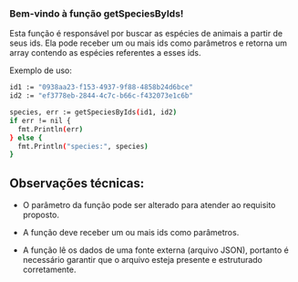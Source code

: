 ### Bem-vindo à função getSpeciesByIds!

Esta função é responsável por buscar as espécies de animais a partir de seus ids.
Ela pode receber um ou mais ids como parâmetros e retorna um array contendo as espécies referentes a esses ids.

Exemplo de uso:
```bash
id1 := "0938aa23-f153-4937-9f88-4858b24d6bce"
id2 := "ef3778eb-2844-4c7c-b66c-f432073e1c6b"

species, err := getSpeciesByIds(id1, id2)
if err != nil {
  fmt.Println(err)
} else {
  fmt.Println("species:", species)
}
```
## Observações técnicas:


* O parâmetro da função pode ser alterado para atender ao requisito proposto.

* A função deve receber um ou mais ids como parâmetros.
* A função lê os dados de uma fonte externa (arquivo JSON), portanto é necessário garantir que o arquivo esteja presente e estruturado corretamente.
  








